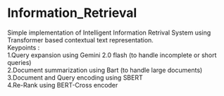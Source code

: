 # Information_Retrieval
Simple implementation of Intelligent Information Retrival System using Transformer based contextual text representation.<br>
Keypoints : <br>
1.Query expansion using Gemini 2.0 flash (to handle incomplete or short queries)<br>
2.Document summarization using Bart (to handle large documents)<br>
3.Document and Query encoding using SBERT<br>
4.Re-Rank using BERT-Cross encoder

